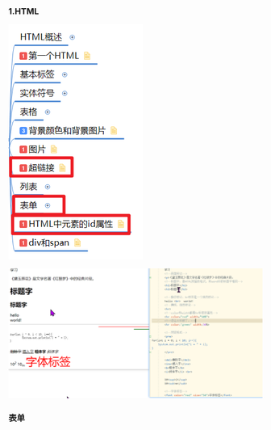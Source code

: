 ### 1.HTML



![image-20221028220624111](image/image-20221028220624111.png)

![image-20221028221713500](image/image-20221028221713500.png)

### 表单

